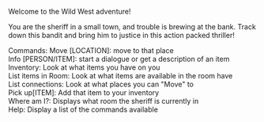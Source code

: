 
Welcome to the Wild West adventure!

You are the sheriff in a small town, and trouble is brewing at the bank.
Track down this bandit and bring him to justice in this action packed
thriller!

Commands:
Move [LOCATION]: move to that place <br>
Info [PERSON/ITEM]: start a dialogue or get a description of an item <br>
Inventory: Look at what items you have on you <br>
List items in Room: Look at what items are available in the room have <br>
List connections: Look at what places you can "Move" to <br>
Pick up[ITEM]: Add that item to your inventory <br>
Where am I?: Displays what room the sheriff is currently in <br>
Help: Display a list of the commands available <br>
